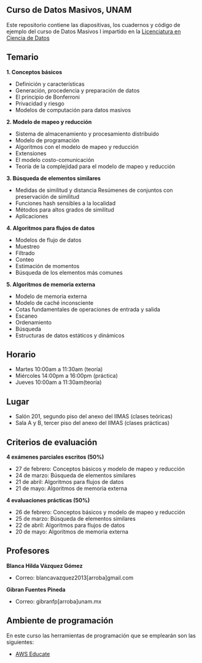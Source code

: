 ## Curso de Datos Masivos, UNAM
Este repositorio contiene las diapositivas, los cuadernos y código de ejemplo del curso de Datos Masivos I impartido en la [Licenciatura en Ciencia de Datos](https://cienciadatos.iimas.unam.mx/)

## Temario
**1. Conceptos básicos**
  - Definición y características
  - Generación, procedencia y preparación de datos
  - El principio de Bonferroni
  - Privacidad y riesgo
  - Modelos de computación para datos masivos
  
**2. Modelo de mapeo y reducción**
  - Sistema de almacenamiento y procesamiento distribuido
  - Modelo de programación
  - Algoritmos con el modelo de mapeo y reducción
  - Extensiones
  - El modelo costo-comunicación
  - Teoría de la complejidad para el modelo de mapeo y reducción
  
**3. Búsqueda de elementos similares**
  - Medidas de similitud y distancia Resúmenes de conjuntos con preservación de similitud
  - Funciones hash sensibles a la localidad
  - Métodos para altos grados de similitud
  - Aplicaciones
  
**4. Algoritmos para flujos de datos**
  - Modelos de flujo de datos
  - Muestreo
  - Filtrado
  - Conteo
  - Estimación de momentos
  - Búsqueda de los elementos más comunes

**5. Algoritmos de memoria externa**
  - Modelo de memoria externa
  - Modelo de caché inconsciente
  - Cotas fundamentales de operaciones de entrada y salida
  - Escaneo
  - Ordenamiento
  - Búsqueda
  - Estructuras de datos estáticos y dinámicos
  
 ## Horario
- Martes 10:00am a 11:30am (teoría)
- Miércoles 14:00pm a 16:00pm (práctica)
- Jueves 10:00am a 11:30am(teoría)

## Lugar
- Salón 201, segundo piso del anexo del IIMAS (clases teóricas)
- Sala A y B, tercer piso del anexo del IIMAS (clases prácticas)

## Criterios de evaluación
**4 exámenes parciales escritos (50%)**
  - 27 de febrero: Conceptos básicos y modelo de mapeo y reducción
  - 24 de marzo: Búsqueda de elementos similares
  - 21 de abril: Algoritmos para flujos de datos
  - 21 de mayo: Algoritmos de memoria externa
  
 **4 evaluaciones prácticas (50%)**
  - 26 de febrero: Conceptos básicos y modelo de mapeo y reducción
  - 25 de marzo: Búsqueda de elementos similares
  - 22 de abril: Algoritmos para flujos de datos
  - 20 de mayo: Algoritmos de memoria externa

## Profesores
**Blanca Hilda Vázquez Gómez**
  - Correo: blancavazquez2013[arroba]gmail.com
  
**Gibran Fuentes Pineda**
  - Correo: gibranfp[arroba]unam.mx

## Ambiente de programación
En este curso las herramientas de programación que se emplearán son las siguientes:
- [AWS Educate](https://aws.amazon.com/es/education/awseducate/)

